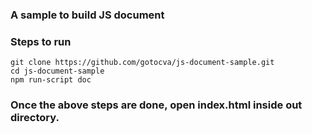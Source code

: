 
### A sample to build JS document 

### Steps to run

```
git clone https://github.com/gotocva/js-document-sample.git
cd js-document-sample
npm run-script doc
```

### Once the above steps are done, open index.html inside out directory.


